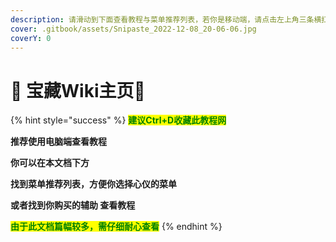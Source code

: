 ```yaml
---
description: 请滑动到下面查看教程与菜单推荐列表，若你是移动端，请点击左上角三条横扛查看教程
cover: .gitbook/assets/Snipaste_2022-12-08_20-06-06.jpg
coverY: 0
---
```


# 💖 宝藏Wiki主页🤯

{% hint style="success" %}
<mark style="color:green;">**建议Ctrl+D收藏此教程网**</mark>

**推荐使用电脑端查看教程**

**你可以在本文档下方**

**找到菜单推荐列表，方便你选择心仪的菜单**

**或者找到你购买的辅助 查看教程**

<mark style="color:green;">**由于此文档篇幅较多，需仔细耐心查看**</mark>
{% endhint %}
